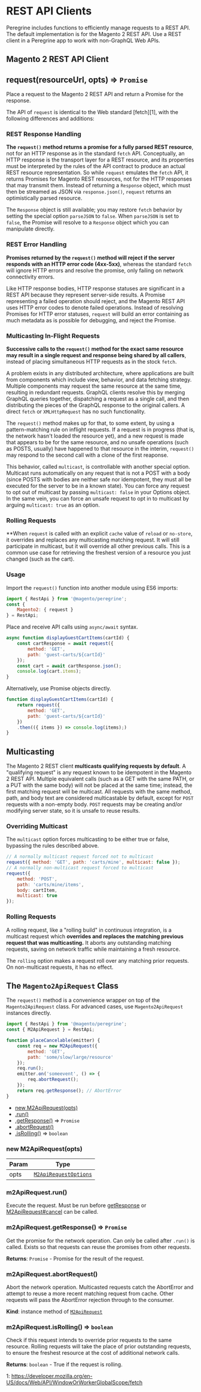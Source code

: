 # REST API Clients

Peregrine includes functions to efficiently manage requests to a REST API. The default implementation is for the Magento 2 REST API. Use a REST client in a Peregrine app to work with non-GraphQL Web APIs.

## Magento 2 REST API Client

<a name="request"></a>

## request(resourceUrl, opts) ⇒ <code>Promise</code>

Place a request to the Magento 2 REST API and return a Promise for the response.

The API of `request` is identical to the Web standard [fetch][1], with the
following differences and additions:

### REST Response Handling

**The `request()` method returns a promise for a fully parsed REST resource**, not for an HTTP
response as in the standard `fetch` API. Conceptually, an HTTP response is the transport layer for a REST resource, and its properties must be interpreted by the rules of the API contract to produce an actual REST resource representation. So while `request` emulates the `fetch` API, it returns Promises for Magento REST resources, not for the HTTP responses that may transmit them. Instead of returning a `Response` object, which must then be streamed as JSON via `response.json()`, `request` returns an optimistically parsed resource.

The `Response` object is still available; you may restore `fetch` behavior by setting the special option `parseJSON` to `false`. When `parseJSON` is set to `false`, the Promise will resolve to a `Response` object which you can manipulate directly.

### REST Error Handling

**Promises returned by the `request()` method will reject if the server responds with an HTTP error code (4xx-5xx)**, whereas the standard `fetch` will ignore HTTP errors and resolve the promise, only failing on network connectivity errors.

Like HTTP response bodies, HTTP response statuses are significant in a REST API because they represent server-side results. A Promise representing a failed operation should reject, and the Magento REST API uses HTTP error codes to denote failed operations. Instead of resolving Promises for HTTP error statuses, `request` will build an error containing as much metadata as is possible for debugging, and reject the Promise.

### Multicasting In-Flight Requests

**Successive calls to the `request()` method for the exact same resource may result in a single request and response being shared by all callers**, instead of placing simultaneous HTTP requests as in the stock `fetch`.

A problem exists in any distributed architecture, where applications are built from components which include view, behavior, and data fetching strategy. Multiple components may request the same resource at the same time, resulting in redundant requests. GraphQL clients resolve this by merging GraphQL queries together, dispatching a request as a single call, and then distributing the pieces of the GraphQL response to the original callers. A direct `fetch` or `XMLHttpRequest` has no such functionality.

The `request()` method makes up for that, to some extent, by using a pattern-matching rule on inflight requests. If a request is in progress (that is, the network hasn't loaded the resource yet), and a new request is made that appears to be for the same resource, and no unsafe operations (such as POSTS, usually) have happened to that resource in the interim, `request()` may respond to the second call with a clone of the first reaponse.

This behavior, called `multicast`, is controllable with another special option. Multicast runs automatically on any request that is not a POST with a body (since POSTS with bodies are neither safe nor idempotent, they must all be executed for the server to be in a known state). You can force any request to opt out of multicast by passing `multicast: false` in your Options object. In the same vein, you can force an unsafe request to opt in to multicast by arguing `multicast: true` as an option.

### Rolling Requests

**When `request` is called with an explicit `cache` value of `reload` or `no-store`, it overrides and replaces any multicasting matching request. It will still participate in multicast, but it will override all other previous calls. This is a common use case for retrieving the freshest version of a resource you just changed (such as the cart).

### Usage

Import the `request()` function into another module using ES6 imports:

```js
import { RestApi } from '@magento/peregrine';
const {
    Magento2: { request }
} = RestApi;
```

Place and receive API calls using `async/await` syntax.

```js
async function displayGuestCartItems(cartId) {
    const cartResponse = await request({
        method: 'GET',
        path: 'guest-carts/${cartId}'
    });
    const cart = await cartResponse.json();
    console.log(cart.items);
}
```

Alternatively, use Promise objects directly.

```js
function displayGuestCartItems(cartId) {
    return request({
        method: 'GET',
        path: 'guest-carts/${cartId}'
    })
    .then(({ items }) => console.log(items);)
}
```

## Multicasting

The Magento 2 REST client **multicasts qualifying requests by default**. A
"qualifying request" is any request known to be idempotent in the Magento 2 REST
API. Multiple equivalent calls (such as a GET with the same PATH, or a PUT with
the same body) will not be placed at the same time; instead, the first matching
request will be multicast. All requests with the same method, path, and body
text are considered multicastable by default, except for `POST` requests with a
non-empty body. `POST` requests may be creating and/or modifying server state,
so it is unsafe to reuse results.

### Overriding Multicast

The `multicast` option forces multicasting to be either true or false, bypassing
the rules described above.

```js
// A normally multicast request forced not to multicast
request({ method: 'GET', path: 'carts/mine', multicast: false });
// A normally non-multicast request forced to multicast
request({
    method: 'POST',
    path: 'carts/mine/items',
    body: cartItem,
    multicast: true
});
```

### Rolling Requests

A rolling request, like a "rolling build" in continuous integration, is a
multicast request which **overrides and replaces the matching previous request
that was multicasting.** It aborts any outstanding matching requests, saving
on network traffic while maintaining a fresh resource.

The `rolling` option makes a request roll over any matching prior requests. On
non-multicast requests, it has no effect.

## The `Magento2ApiRequest` Class

The `request()` method is a convenience wrapper on top of the
`Magento2ApiRequest` class. For advanced cases, use `Magento2ApiRequest`
instances directly.

```js
import { RestApi } from '@magento/peregrine';
const { M2ApiRequest } = RestApi;

function placeCancelable(emitter) {
    const req = new M2ApiRequest({
        method: 'GET',
        path: 'some/slow/large/resource'
    });
    req.run();
    emitter.on('someevent', () => {
        req.abortRequest();
    });
    return req.getResponse(); // AbortError
}
```

<a name="M2ApiRequest"></a>

-   [new M2ApiRequest(opts)](#new_M2ApiRequest_new)
-   [.run()](#M2ApiRequest+run)
-   [.getResponse()](#M2ApiRequest+getResponse) ⇒ <code>Promise</code>
-   [.abortRequest()](#M2ApiRequest+abortRequest)
-   [.isRolling()](#M2ApiRequest+isRolling) ⇒ <code>boolean</code>

<a name="new_M2ApiRequest_new"></a>

### new M2ApiRequest(opts)

| Param | Type                                                     |
| ----- | -------------------------------------------------------- |
| opts  | [<code>M2ApiRequestOptions</code>](#M2ApiRequestOptions) |

<a name="M2ApiRequest+run"></a>

### m2ApiRequest.run()

Execute the request. Must be run before [getResponse](#M2ApiRequest+getResponse)
or [M2ApiRequest#cancel](M2ApiRequest#cancel) can be called.

<a name="M2ApiRequest+getResponse"></a>

### m2ApiRequest.getResponse() ⇒ <code>Promise</code>

Get the promise for the network operation. Can only be called after
`.run()` is called.
Exists so that requests can reuse the promises from other requests.

**Returns**: <code>Promise</code> - Promise for the result of the request.
<a name="M2ApiRequest+abortRequest"></a>

### m2ApiRequest.abortRequest()

Abort the network operation. Multicasted requests catch the AbortError
and attempt to reuse a more recent matching request from cache. Other
requests will pass the AbortError rejection through to the consumer.

**Kind**: instance method of [<code>M2ApiRequest</code>](#M2ApiRequest)
<a name="M2ApiRequest+isRolling"></a>

### m2ApiRequest.isRolling() ⇒ <code>boolean</code>

Check if this request intends to override prior requests to the same
resource. Rolling requests will take the place of prior outstanding
requests, to ensure the freshest resource at the cost of additional
network calls.

**Returns**: <code>boolean</code> - True if the request is rolling.

1: <https://developer.mozilla.org/en-US/docs/Web/API/WindowOrWorkerGlobalScope/fetch>
